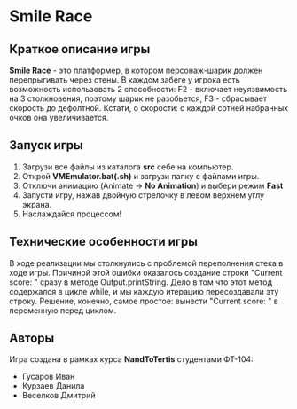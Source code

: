 # Smile Race

## Краткое описание игры

**Smile Race** - это платформер, в котором персонаж-шарик должен перепрыгивать через стены. В каждом забеге у игрока есть возможность использовать 2 способности: F2 - включает неуязвимость на 3 столкновения, поэтому шарик не разобьется, F3 - сбрасывает скорость до дефолтной. Кстати, о скорости: с каждой сотней набранных очков она увеличивается.

## Запуск игры

1. Загрузи все файлы из каталога **src** себе на компьютер.
2. Открой **VMEmulator.bat(.sh)** и загрузи папку с файлами игры.
3. Отключи анимацию (Animate -> **No Animation**) и выбери режим **Fast**
4. Запусти игру, нажав двойную стрелочку в левом верхнем углу экрана.
5. Наслаждайся процессом!

## Технические особенности игры

В ходе реализации мы столкнулись с проблемой переполнения стека в ходе игры. Причиной этой ошибки оказалось создание строки "Current score: " сразу в методе Output.printString. Дело в том что этот метод содержался в цикле while, и мы каждую итерацию пересоздавали эту строку. Решение, конечно, самое простое: вынести "Current score: " в переменную перед циклом.

## Авторы

Игра создана в рамках курса **NandToTertis** студентами ФТ-104:
- Гусаров Иван
- Курзаев Данила
- Веселков Дмитрий
